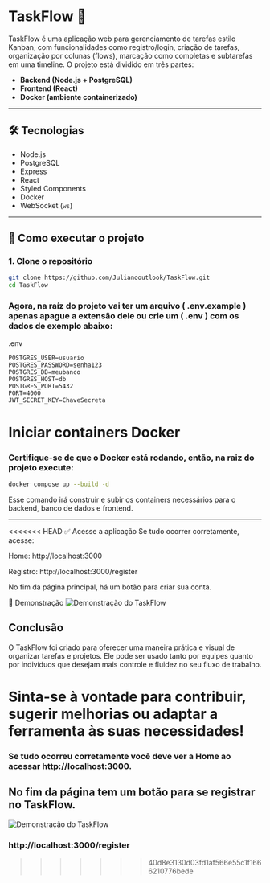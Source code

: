 # TaskFlow 🧩

TaskFlow é uma aplicação web para gerenciamento de tarefas estilo Kanban, com funcionalidades como registro/login, criação de tarefas, organização por colunas (flows), marcação como completas e subtarefas em uma timeline. O projeto está dividido em três partes:

- **Backend (Node.js + PostgreSQL)**
- **Frontend (React)**
- **Docker (ambiente containerizado)**

---

## 🛠️ Tecnologias

- Node.js
- PostgreSQL
- Express
- React
- Styled Components
- Docker
- WebSocket (`ws`)

---

## 🚀 Como executar o projeto

### 1. Clone o repositório

```bash
git clone https://github.com/Julianooutlook/TaskFlow.git
cd TaskFlow
````
### Agora, na raíz do projeto vai ter um arquivo ( .env.example ) apenas apague a extensão dele ou crie um ( .env ) com os dados de exemplo abaixo:
.env
```
POSTGRES_USER=usuario
POSTGRES_PASSWORD=senha123
POSTGRES_DB=meubanco
POSTGRES_HOST=db
POSTGRES_PORT=5432
PORT=4000
JWT_SECRET_KEY=ChaveSecreta
```

# Iniciar containers Docker
### Certifique-se de que o Docker está rodando, então, na raiz do projeto execute:
```bash
docker compose up --build -d
```
 Esse comando irá construir e subir os containers necessários para o backend, banco de dados e frontend.

---

<<<<<<< HEAD
✅ Acesse a aplicação
Se tudo ocorrer corretamente, acesse:

Home: http://localhost:3000

Registro: http://localhost:3000/register

No fim da página principal, há um botão para criar sua conta.

📸 Demonstração
![Demonstração do TaskFlow](https://i.imgur.com/RbJNBRk.gif)


## Conclusão
O TaskFlow foi criado para oferecer uma maneira prática e visual de organizar tarefas e projetos. Ele pode ser usado tanto por equipes quanto por indivíduos que desejam mais controle e fluidez no seu fluxo de trabalho.

Sinta-se à vontade para contribuir, sugerir melhorias ou adaptar a ferramenta às suas necessidades!
=======
### Se tudo ocorreu corretamente você deve ver a Home ao acessar http://localhost:3000.

## No fim da página tem um botão para se registrar no TaskFlow.

![Demonstração do TaskFlow](https://i.imgur.com/RbJNBRk.gif)


### http://localhost:3000/register






>>>>>>> 40d8e3130d03fd1af566e55c1f1666210776bede




